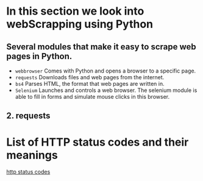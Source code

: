 # In this section we look into webScrapping using Python

## Several modules that make it easy to scrape web pages in Python.
- `webbrowser` Comes with Python and opens a browser to a specific page.
- `requests`   Downloads files and web pages from the internet.
- `bs4`        Parses HTML, the format that web pages are written in.
- `Selenium`   Launches and controls a web browser. The selenium module is able to fill in forms and simulate mouse clicks in this browser.

## 2. requests
# List of HTTP status codes and their meanings
[http status codes](https://en.wikipedia.org/wiki/List_of_HTTP_status_codes)